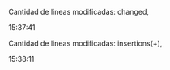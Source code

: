 Cantidad de lineas modificadas: 
changed,

15:37:41

Cantidad de lineas modificadas: 
insertions(+),

15:38:11

